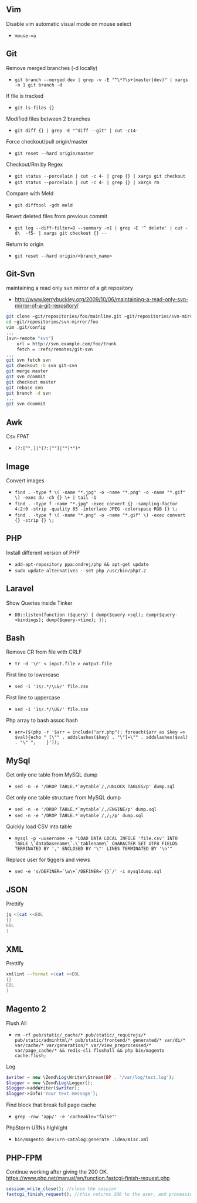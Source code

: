 ## Vim

Disable vim automatic visual mode on mouse select
- `mouse-=a`

## Git

Remove merged branches (-d locally)
- ``git branch --merged dev | grep -v -E "^\*?\s+(master|dev)" | xargs -n 1 git branch -d``

If file is tracked
- ``git ls-files {}``

Modified files between 2 branches
- ``git diff {} | grep -E "^diff --git" | cut -c14-``

Force checkout/pull origin/master
- ``git reset --hard origin/master``

Checkout/Rm by Regex
- ``git status --porcelain | cut -c 4- | grep {} | xargs git checkout``
- ``git status --porcelain | cut -c 4- | grep {} | xargs rm``

Compare with Meld
- ``git difftool -gdt meld``

Revert deleted files from previous commit
- ``git log --diff-filter=D --summary -n1 | grep -E '^ delete' | cut -d\  -f5- | xargs git checkout {} --``

Return to origin
- ``git reset --hard origin/<branch_name>``

## Git-Svn

maintaining a read only svn mirror of a git repository
- http://www.kerrybuckley.org/2009/10/06/maintaining-a-read-only-svn-mirror-of-a-git-repository/
```bash
git clone ~git/repositories/foo/mainline.git ~git/repositories/svn-mirror/foo
cd ~git/repositories/svn-mirror/foo
vim .git/config
...
[svn-remote "svn"]
	url = http://svn.example.com/foo/trunk
	fetch = :refs/remotes/git-svn
...
git svn fetch svn
git checkout -b svn git-svn
git merge master
git svn dcommit
git checkout master
git rebase svn
git branch -d svn
...
git svn dcommit
```

## Awk

Csv FPAT
- `(?:[^",]|"(?:[^"]|"")*")*`

## Image

Convert images
- `find . -type f \( -name "*.jpg" -o -name "*.png" -o -name "*.gif" \) -exec du -ch {} \+ | tail -1 `
- `find . -type f -name "*.jpg" -exec convert {} -sampling-factor 4:2:0 -strip -quality 85 -interlace JPEG -colorspace RGB {} \;`
- `find . -type f \( -name "*.png" -o -name "*.gif" \) -exec convert {} -strip {} \;`

## PHP

Install different version of PHP
- `add-apt-repository ppa:ondrej/php && apt-get update`
- `sudo update-alternatives --set php /usr/bin/php7.2`

## Laravel

Show Queries inside Tinker
- `DB::listen(function ($query) { dump($query->sql); dump($query->bindings); dump($query->time); });`

## Bash

Remove CR from file with CRLF
 - ``tr -d '\r' < input.file > output.file``

First line to lowercase
 - ``sed -i '1s/.*/\L&/' file.csv``

First line to uppercase
 - ``sed -i '1s/.*/\U&/' file.csv``
 
Php array to bash assoc hash
 - ``arr=($(php -r '$arr = include("arr.php"); foreach($arr as $key => $val){echo " [\"" . addslashes($key) . "\"]=\"" . addslashes($val) . "\" ";    }'));``

## MySql
Get only one table from MySQL dump
 - ``sed -n -e '/DROP TABLE.*`mytable`/,/UNLOCK TABLES/p' dump.sql``

Get only one table structure from MySQL dump
 - ``sed -n -e '/DROP TABLE.*`mytable`/,/ENGINE/p' dump.sql``
 - ``sed -n -e '/DROP TABLE.*`mytable`/,/;/p' dump.sql``

Quickly load CSV into table
 - ``mysql -p -uusername -e "LOAD DATA LOCAL INFILE 'file.csv' INTO TABLE \`databasename\`.\`tablename\` CHARACTER SET UTF8 FIELDS TERMINATED BY ',' ENCLOSED BY '\"' LINES TERMINATED BY '\n'"``

Replace user for tiggers and views
 - ``sed -e 's/DEFINER=`\w\+`/DEFINER=`{}`/' -i mysqldump.sql``

## JSON
Prettify
```bash
jq <(cat <<EOL
{}
EOL
)
```

## XML
Prettify
```bash
xmllint --format <(cat <<EOL
{}
EOL
)
```

## Magento 2
 Flush All
 - `rm -rf pub/static/_cache/* pub/static/_requirejs/* pub/static/adminhtml/* pub/static/frontend/* generated/* var/di/* var/cache/* var/generation/* var/view_preprocessed/* var/page_cache/* && redis-cli flushall && php bin/magento cache:flush;`
 
 Log
```PHP
$writer = new \Zend\Log\Writer\Stream(BP . '/var/log/test.log');
$logger = new \Zend\Log\Logger();
$logger->addWriter($writer);
$logger->info('Your text message');
```

 Find block that break full page cache
- `grep -rnw 'app/' -e 'cacheable="false"'`

 PhpStorm URNs highlight
- `bin/magento dev:urn-catalog:generate .idea/misc.xml`

## PHP-FPM
 Continue working after giving the 200 OK. https://www.php.net/manual/en/function.fastcgi-finish-request.php
```PHP
session_write_close(); //close the session
fastcgi_finish_request(); //this returns 200 to the user, and processing continues
```
